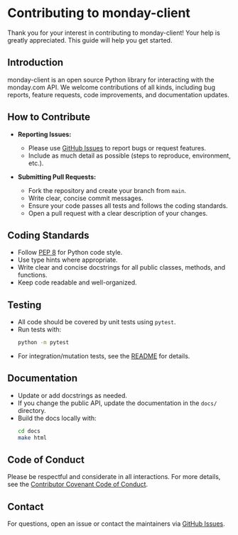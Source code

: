 # Contributing to monday-client

Thank you for your interest in contributing to monday-client! Your help is greatly appreciated. This guide will help you get started.

## Introduction

monday-client is an open source Python library for interacting with the monday.com API. We welcome contributions of all kinds, including bug reports, feature requests, code improvements, and documentation updates.

## How to Contribute

- **Reporting Issues:**
  - Please use [GitHub Issues](https://github.com/LeetCyberSecurity/monday-client/issues) to report bugs or request features.
  - Include as much detail as possible (steps to reproduce, environment, etc.).

- **Submitting Pull Requests:**
  - Fork the repository and create your branch from `main`.
  - Write clear, concise commit messages.
  - Ensure your code passes all tests and follows the coding standards.
  - Open a pull request with a clear description of your changes.

## Coding Standards

- Follow [PEP 8](https://www.python.org/dev/peps/pep-0008/) for Python code style.
- Use type hints where appropriate.
- Write clear and concise docstrings for all public classes, methods, and functions.
- Keep code readable and well-organized.

## Testing

- All code should be covered by unit tests using `pytest`.
- Run tests with:
  ```bash
  python -m pytest
  ```
- For integration/mutation tests, see the [README](README.md) for details.

## Documentation

- Update or add docstrings as needed.
- If you change the public API, update the documentation in the `docs/` directory.
- Build the docs locally with:
  ```bash
  cd docs
  make html
  ```

## Code of Conduct

Please be respectful and considerate in all interactions. For more details, see the [Contributor Covenant Code of Conduct](https://www.contributor-covenant.org/version/2/1/code_of_conduct/).

## Contact

For questions, open an issue or contact the maintainers via [GitHub Issues](https://github.com/LeetCyberSecurity/monday-client/issues). 